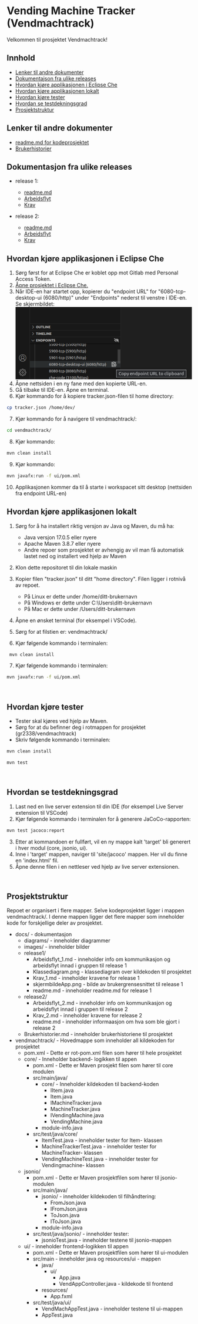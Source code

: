 # Vending Machine Tracker (Vendmachtrack)

Velkommen til prosjektet Vendmachtrack!


## Innhold

- [Lenker til andre dokumenter](#lenker-til-andre-dokumenter) 
- [Dokumentajson fra ulike releases](#dokumentasjon-fra-ulike-releases)
- [Hvordan kjøre applikasjonen i Eclipse Che](#hvordan-kjøre-applikasjonen-i-eclipse-che)
- [Hvordan kjøre applikasjonen lokalt](#hvordan-kjøre-applikasjonen-lokalt)  
- [Hvordan kjøre tester](#hvordan-kjøre-tester)
- [Hvordan se testdekningsgrad](#hvordan-se-testdekningsgrad)
- [Prosjektstruktur](#prosjektstruktur)

## Lenker til andre dokumenter

- [readme.md for kodeprosjektet](/vendmachtrack/readme.md)
- [Brukerhistorier](/docs/Brukerhistorier.md)

## Dokumentasjon fra ulike releases

- release 1:
  - [readme.md](/docs/release1/readme.md)
  - [Arbeidsflyt](/docs/release1/Arbeidsflyt_1.md)
  - [Krav](/docs/release1/Krav_1.md)


- release 2:
  - [readme.md](/docs/release2/readme.md)
  - [Arbeidsflyt](/docs/release2/Arbeidsflyt_2.md)
  - [Krav](/docs/release2/Krav_2.md)

## Hvordan kjøre applikasjonen i Eclipse Che

1. Sørg først for at Eclipse Che er koblet opp mot Gitlab med Personal Access Token.
2. [Åpne prosjektet i Eclipse Che.](https://che.stud.ntnu.no/#https://gitlab.stud.idi.ntnu.no/it1901/groups-2023/gr2338/gr2338?new)
3. Når IDE-en har startet opp, kopierer du "endpoint URL" for "6080-tcp-desktop-ui (6080/http)" under "Endpoints" nederst til venstre i IDE-en. Se skjermbildet:
![Alt text](/docs/images/endpoint_eclipse-che.png)
4. Åpne nettsiden i en ny fane med den kopierte URL-en.
5. Gå tilbake til IDE-en. Åpne en terminal.
6. Kjør kommando for å kopiere tracker.json-filen til home directory:
```bash
cp tracker.json /home/dev/
```
7. Kjør kommando for å navigere til vendmachtrack/:
```bash
cd vendmachtrack/
```
8. Kjør kommando:
```bash
mvn clean install
```
9. Kjør kommando:
```bash
mvn javafx:run -f ui/pom.xml
```
10. Applikasjonen kommer da til å starte i workspacet sitt desktop (nettsiden fra endpoint URL-en)

## Hvordan kjøre applikasjonen lokalt

1. Sørg for å ha installert riktig versjon av Java og Maven, du må ha:
    - Java versjon 17.0.5 eller nyere
    - Apache Maven 3.8.7 eller nyere
    - Andre repoer som prosjektet er avhengig av vil man få automatisk lastet ned og installert ved hjelp av Maven
2. Klon dette repositoret til din lokale maskin
3. Kopier filen "tracker.json" til ditt "home directory". Filen ligger i rotnivå av repoet.

    - På Linux er dette under /home/ditt-brukernavn
    - På Windows er dette under C:\Users\ditt-brukernavn
    - På Mac er dette under /Users/ditt-brukernavn


4. Åpne en ønsket terminal (for eksempel i VSCode).
5. Sørg for at filstien er: vendmachtrack/
6. Kjør følgende kommando i terminalen:

```bash
 mvn clean install 
```

7. Kjør følgende kommando i terminalen:

```bash
mvn javafx:run -f ui/pom.xml
```

<br>

## Hvordan kjøre tester

- Tester skal kjøres ved hjelp av Maven.
- Sørg for at du befinner deg i rotmappen for prosjektet (gr2338/vendmachtrack)
- Skriv følgende kommando i terminalen:  

```bash
mvn clean install 
```

```bash
mvn test 
```

<br>

## Hvordan se testdekningsgrad

1. Last ned en live server extension til din IDE (for eksempel Live Server extension til VSCode)
2. Kjør følgende kommando i terminalen for å generere JaCoCo-rapporten:

```bash
mvn test jacoco:report
```

3. Etter at kommandoen er fullført, vil en ny mappe kalt 'target' bli generert i hver modul (core, jsonio, ui).
4. Inne i 'target' mappen, naviger til 'site/jacoco' mappen. Her vil du finne en 'index.html' fil.
5. Åpne denne filen i en nettleser ved hjelp av live server extensionen.


<br>


## Prosjektstruktur

Repoet er organisert i flere mapper. Selve kodeprosjektet ligger i mappen vendmachtrack/. I denne mappen ligger det flere mapper som inneholder kode for forskjellige deler av prosjektet.

- docs/ - dokumentasjon
  - diagrams/ - inneholder diagrammer
  - images/ - inneholder bilder
  - release1/
    - Arbeidsflyt_1.md - inneholder info om kommunikasjon og arbeidsflyt innad i gruppen til release 1
    - Klassediagram.png - klassediagram over kildekoden til prosjektet
    - Krav_1.md - inneholder kravene for release 1
    - skjermbildeApp.png - bilde av brukergrensesnittet til release 1
    - readme.md - inneholder readme.md for release 1
  - release2/
    - Arbeidsflyt_2.md - inneholder info om kommunikasjon og arbeidsflyt innad i gruppen til release 2
    - Krav_2.md - inneholder kravene for release 2
    - readme.md - inneholder informaasjon om hva som ble gjort i release 2
  - Brukerhistorier.md - inneholder brukerhistoriene til prosjektet
- vendmachtrack/ - Hovedmappe som inneholder all kildekoden for prosjektet
  - pom.xml - Dette er rot-pom.xml filen som hører til hele prosjektet
  - core/ - Inneholder backend- logikken til appen
    - pom.xml - Dette er Maven prosjekt filen som hører til core modulen
    - src/main/java/
        - core/ - Inneholder kildekoden til backend-koden  
            - IItem.java
            - Item.java
            - IMachineTracker.java
            - MachineTracker.java
            - IVendingMachine.java
            - VendingMachine.java
        - module-info.java
    - src/test/java/core/
      - ItemTest.java - inneholder tester for Item- klassen
      - MachineTrackerTest.java - inneholder tester for MachineTracker- klassen
      - VendingMachineTest.java - inneholder tester for Vendingmachine- klassen
  - jsonio/
    - pom.xml - Dette er Maven prosjektfilen som hører til jsonio-modulen
    - src/main/java/
      - jsonio/ - inneholder kildekoden til filhåndtering: 
        - FromJson.java
        - IFromJson.java
        - ToJson.java
        - IToJson.java
      - module-info.java
    - src/test/java/jsonio/ - inneholder tester:
      - jsonioTest.java - inneholder testene til jsonio-mappen
  - ui/ - inneholder frontend-logikken til appen
    - pom.xml - Dette er Maven prosjektfilen som hører til ui-modulen
    - src/main - inneholder java og resources/ui - mappen
      - java/
        - ui/
            - App.java
            - VendAppController.java - kildekode til frontend
      - resources/
        - App.fxml
    - src/test/java/ui/
      - VendMachAppTest.java - inneholder testene til ui-mappen
      - AppTest.java



